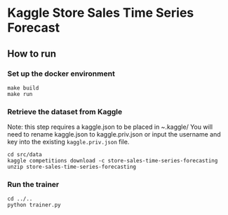 # Kaggle Store Sales Time Series Forecast

## How to run

### Set up the docker environment
```buildoutcfg
make build
make run
```

### Retrieve the dataset from Kaggle
Note: this step requires a kaggle.json to be placed in ~.kaggle/
You will need to rename kaggle.json to kaggle.priv.json or input the username and key into the existing `kaggle.priv.json` file.
```buildoutcfg
cd src/data
kaggle competitions download -c store-sales-time-series-forecasting
unzip store-sales-time-series-forecasting
```

### Run the trainer
```buildoutcfg
cd ../..
python trainer.py
```